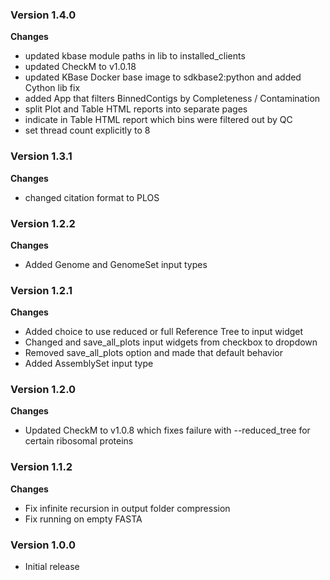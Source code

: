### Version 1.4.0
__Changes__
- updated kbase module paths in lib to installed_clients
- updated CheckM to v1.0.18
- updated KBase Docker base image to sdkbase2:python and added Cython lib fix
- added App that filters BinnedContigs by Completeness / Contamination
- split Plot and Table HTML reports into separate pages
- indicate in Table HTML report which bins were filtered out by QC
- set thread count explicitly to 8

### Version 1.3.1
__Changes__
- changed citation format to PLOS

### Version 1.2.2
__Changes__
- Added Genome and GenomeSet input types

### Version 1.2.1
__Changes__
- Added choice to use reduced or full Reference Tree to input widget
- Changed and save_all_plots input widgets from checkbox to dropdown
- Removed save_all_plots option and made that default behavior
- Added AssemblySet input type

### Version 1.2.0
__Changes__
- Updated CheckM to v1.0.8 which fixes failure with --reduced_tree for certain ribosomal proteins

### Version 1.1.2
__Changes__
- Fix infinite recursion in output folder compression
- Fix running on empty FASTA

### Version 1.0.0
- Initial release
